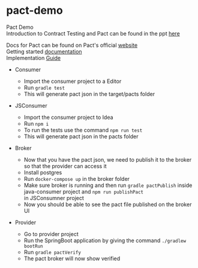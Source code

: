 # pact-demo
Pact Demo<br/>
Introduction to Contract Testing and Pact can be found in the ppt [here](https://github.com/vini46/Pact-Demo/blob/master/presentation/Contract-Testing-In-Theory-and-Practice.pptx)<br/>

Docs for Pact can be found on Pact's official [website](http://pact.io/)<br/>
 Getting started [documentation](https://docs.pact.io/getting_started/)<br/>
 Implementation [Guide](https://docs.pact.io/implementation_guides/javascript)

* Consumer
  * Import the consumer project to a Editor
  * Run `gradle test`
  * This will generate pact json in the target/pacts folder

* JSConsumer
  * Import the consumer project to Idea
  * Run `npm i`
  * To run the tests use the command `npm run test`
  * This will generate pact json in the pacts folder

* Broker
  * Now that you have the pact json, we need to publish it to the broker so that the provider can access it
  * Install postgres
  * Run `docker-compose up` in the broker folder
  * Make sure broker is running and then run `gradle pactPublish` inside java-consumer project and `npm run publishPact`   
    in JSConsumner project
  * Now you should be able to see the pact file published on the broker UI

* Provider
  * Go to provider project
  * Run the SpringBoot application by giving the command `./gradlew bootRun`
  * Run `gradle pactVerify`
  * The pact broker will now show verified
